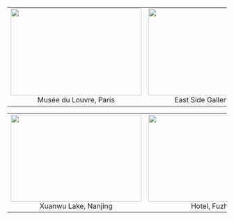 <table width="100%" align="center" border="0">
    <td width="50%"><img src="./assets/img/Paris.png" width="300" height="200"><div style="text-align: center;">Musée du Louvre, Paris</div></td>
    <td width="50%"><img src="./assets/img/Berlin.png" width="300" height="200"><div style="text-align: center;">East Side Gallery, Berlin</div></td>
</table>

<table width="100%" align="center" border="0">
    <td width="50%"><img src="./assets/img/Nanjing.png" width="300" height="200"><div style="text-align: center;">Xuanwu Lake, Nanjing</div></td>
    <td width="50%"><img src="./assets/img/Fuzhou.png" width="300" height="200"><div style="text-align: center;">Hotel, Fuzhou</div></td>
</table>
